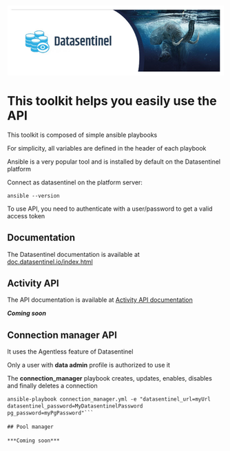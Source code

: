 ![Datasentinel](images/datasentinel-logo.jpg)


# This toolkit helps you easily use the API

This toolkit is composed of simple ansible playbooks

For simplicity, all variables are defined in the header of each playbook

Ansible is a very popular tool and is installed by default on the Datasentinel platform

Connect as datasentinel on the platform server:
```
ansible --version
```

To use API, you need to authenticate with a user/password to get a valid access token


## Documentation

The Datasentinel documentation is available at [doc.datasentinel.io/index.html](https://doc.datasentinel.io/index.html)


## Activity API

The API documentation is available at [Activity API documentation](https://doc.datasentinel.io/features/APIs.html)

***Coming soon***

## Connection manager API 
It uses the Agentless feature of Datasentinel

Only a user with **data admin** profile is authorized to use it

The **connection_manager** playbook creates, updates, enables, disables and finally deletes a connection

```
ansible-playbook connection_manager.yml -e "datasentinel_url=myUrl datasentinel_password=MyDatasentinelPassword pg_password=myPgPassword"```

## Pool manager

***Coming soon***
